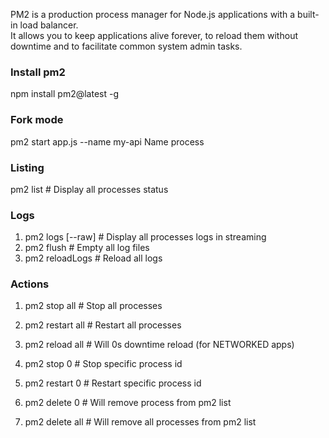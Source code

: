PM2 is a production process manager for Node.js applications with a built-in load balancer.  
It allows you to keep applications alive forever, to reload them without downtime and to facilitate
common system admin tasks.

### Install pm2
npm install pm2@latest -g

### Fork mode
pm2 start app.js --name my-api 
  Name process

### Listing
pm2 list               # Display all processes status

### Logs

1. pm2 logs [--raw]       # Display all processes logs in streaming
2. pm2 flush              # Empty all log files
3. pm2 reloadLogs         # Reload all logs

### Actions

1. pm2 stop all           # Stop all processes
2. pm2 restart all        # Restart all processes

3. pm2 reload all         # Will 0s downtime reload (for NETWORKED apps)

4. pm2 stop 0             # Stop specific process id
5. pm2 restart 0          # Restart specific process id

6. pm2 delete 0           # Will remove process from pm2 list
7. pm2 delete all         # Will remove all processes from pm2 list


